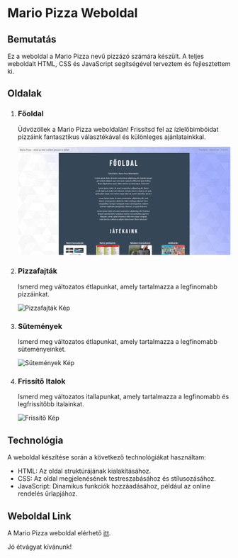 # Mario Pizza Weboldal

## Bemutatás

Ez a weboldal a Mario Pizza nevű pizzázó számára készült. A teljes weboldalt HTML, CSS és JavaScript segítségével terveztem és fejlesztettem ki.

## Oldalak

1. ### Főoldal

    Üdvözöllek a Mario Pizza weboldalán! Frissítsd fel az ízlelőbimbóidat pizzáink fantasztikus választékával és különleges ajánlatainkkal.

    ![Pizza kép](assets/fooldal.png)

2. ### Pizzafajták

    Ismerd meg változatos étlapunkat, amely tartalmazza a legfinomabb pizzáinkat.

    ![Pizzafajták Kép](link_az_etlap_kep_hez.jpg)

3. ### Sütemények

    Ismerd meg változatos étlapunkat, amely tartalmazza a legfinomabb süteményeinket.

    ![Sütemények Kép](link_a_rendeles_kep_hez.jpg)

4. ### Frissítő Italok

   Ismerd meg változatos itallapunkat, amely tartalmazza a legfinomabb és legfrissítőbb italainkat.

   ![Frissítő Kép](link_a_rendelés_kep_hez.jpg)

## Technológia

A weboldal készítése során a következő technológiákat használtam:

- HTML: Az oldal struktúrájának kialakításához.
- CSS: Az oldal megjelenésének testreszabásához és stílusozásához.
- JavaScript: Dinamikus funkciók hozzáadásához, például az online rendelés űrlapjához.

## Weboldal Link

A Mario Pizza weboldal elérhető [itt](https://janibt.github.io/Pizzazo-feladat/).

Jó étvágyat kívánunk!
